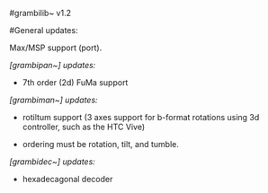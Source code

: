 #grambilib~ v1.2

#General updates:

Max/MSP support (port). 

*[grambipan~] updates:*

- 7th order (2d) FuMa support

*[grambiman~] updates:*

- rotiltum support (3 axes support for b-format rotations using 3d controller, such as the HTC Vive)
* ordering must be rotation, tilt, and tumble.

*[grambidec~] updates:*

- hexadecagonal decoder

